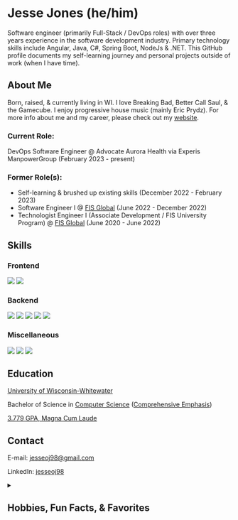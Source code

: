 # Jesse Jones (he/him)

Software engineer (primarily Full-Stack / DevOps roles) with over three years experience in the software development industry. Primary technology skills include Angular, Java, C#, Spring Boot, NodeJs & .NET. This GitHub profile documents my self-learning journey and personal projects outside of work (when I have time).

## About Me

Born, raised, & currently living in WI. I love Breaking Bad, Better Call Saul, & the Gamecube. I enjoy progressive house music (mainly Eric Prydz). For more info about me and my career, please check out my <a href="https://jesseoj98.github.io/website/" target="_blank" rel="noopener noreferrer">website</a>.

### Current Role:
DevOps Software Engineer @ Advocate Aurora Health via Experis ManpowerGroup (February 2023 - present)

### Former Role(s):
<ul>
  <li>Self-learning & brushed up existing skills (December 2022 - February 2023)</li>
  <li>Software Engineer I @ <a href="https://www.fisglobal.com/en/" target="_blank" rel="noopener noreferrer">FIS Global</a> (June 2022 - December 2022)</li>
  <li>Technologist Engineer I (Associate Development / FIS University Program) @ <a href="https://www.fisglobal.com/en/" target="_blank" rel="noopener noreferrer">FIS Global</a> (June 2020 - June 2022)</li>
</ul>

## Skills

### Frontend

<p align="left">
  <img src="https://img.shields.io/badge/angular-%23DD0031.svg?style=for-the-badge&logo=angular&logoColor=white">
  <img src="https://img.shields.io/badge/node.js-6DA55F?style=for-the-badge&logo=node.js&logoColor=white">
</p>

### Backend

<p align="left">
  <img src="https://img.shields.io/badge/java-%23ED8B00.svg?style=for-the-badge&logo=java&logoColor=white">
  <img src="https://img.shields.io/badge/spring-%236DB33F.svg?style=for-the-badge&logo=spring&logoColor=white">
  <img src="https://img.shields.io/badge/Spring_Boot-6DB33F?style=for-the-badge&logo=spring-boot&logoColor=white">
  <img src="https://img.shields.io/badge/c%23-%23239120.svg?style=for-the-badge&logo=c-sharp&logoColor=white">
  <img src="https://img.shields.io/badge/.NET-5C2D91?style=for-the-badge&logo=.net&logoColor=white">
</p>

### Miscellaneous

<p align="left">
  <img src="https://img.shields.io/badge/Oracle-F80000?style=for-the-badge&logo=oracle&logoColor=white">
  <img src="https://img.shields.io/badge/-ElasticSearch-005571?style=for-the-badge&logo=elasticsearch">
  <img src="https://img.shields.io/badge/Playwright-45ba4b?style=for-the-badge&logo=Playwright&logoColor=white">
</p>

## Education

<a href="https://www.uww.edu/" target="_blank" rel="noopener noreferrer">University of Wisconsin-Whitewater</a>

Bachelor of Science in <a href="https://www.uww.edu/cls/departments/computer-science" target="_blank" rel="noopener noreferrer">Computer Science</a> (<a href="http://uww-public.courseleaf.com/undergraduate/letters-sciences/computer_science/computer-science_comprehensive/" target="_blank" rel="noopener noreferrer">Comprehensive Emphasis</a>)

<a href="https://meritpages.com/jonesjo17" target="_blank" rel="noopener noreferrer">3.779 GPA, Magna Cum Laude</a>

## Contact

E-mail: <a href="mailto:jesseoj98@gmail.com" target="_blank" rel="noopener noreferrer">jesseoj98@gmail.com</a>

LinkedIn: <a href="https://www.linkedin.com/in/jesseoj98" target="_blank" rel="noopener noreferrer">jesseoj98</a>

<details><summary><h2>Hobbies, Fun Facts, & Favorites</h2></summary>

<details>
  <summary>
    <h3>TV Shows</h3>
  </summary>
  <ul>
    <li>Breaking Bad</li>
    <li>Better Call Saul</li>
    <li>The Walking Dead</li>
  </ul>
</details>

<details>
  <summary>
    <h3>Video Games</h3>
  </summary>
  <ul>
    <li>
      <b>GameCube: </b>Pikmin 2 / Zelda: The Wind Waker / Paper Mario: TTYD
    </li>
    <li>
      <b>MMOs / RPGs: </b>Dark Souls / Old School Runescape / Elden Ring
    </li>
    <li>
      <b>Sandbox: </b>Terraria / Don't Starve Together
    </li>
    <li>
      <b>Puzzle: </b>Braid / The Witness
    </li>
  </ul>
</details>

<details>
  <summary>
    <h3>Music</h3>
  </summary>
  <ul>
    <li>
      <a href="https://youtu.be/gt1pKrwxAJU" target="_blank" rel="noopener noreferrer">Eric Prydz</a> / <a href="https://youtu.be/ucFXMVPyeFc" target="_blank" rel="noopener noreferrer">Pryda</a>
    </li>
    <li>
      <a href="https://youtu.be/9Axg_e8astI" target="_blank" rel="noopener noreferrer">Infected Mushroom</a>
    </li>
    <li>
      <a href="https://youtu.be/fY7M3pzXdUo" target="_blank" rel="noopener noreferrer">BICEP</a>
    </li>
    <li>
      <a href="https://youtu.be/lC-0j-5GdjU" target="_blank" rel="noopener noreferrer">Pendulum</a> / <a href="https://youtu.be/9S0okQsJlDs" target="_blank" rel="noopener noreferrer">Knife Party</a>
    </li>
    <li>
      <a href="https://youtu.be/tKi9Z-f6qX4" target="_blank" rel="noopener noreferrer">deadmau5</a>
    </li>
    <li>
      <a href="https://youtu.be/Esvw3fxlXXE" target="_blank" rel="noopener noreferrer">The Glitch Mob</a>
    </li>
  </ul>
</details>
